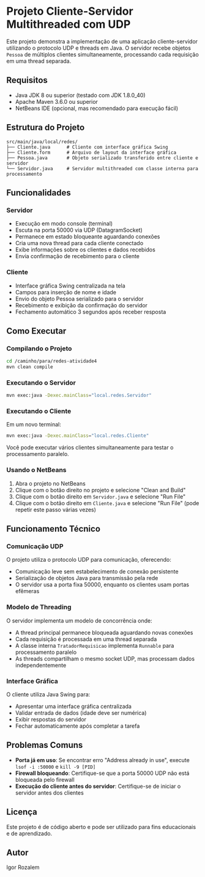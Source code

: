 # Projeto Cliente-Servidor Multithreaded com UDP

Este projeto demonstra a implementação de uma aplicação cliente-servidor utilizando o protocolo UDP e threads em Java. O servidor recebe objetos `Pessoa` de múltiplos clientes simultaneamente, processando cada requisição em uma thread separada.

## Requisitos

- Java JDK 8 ou superior (testado com JDK 1.8.0_40)
- Apache Maven 3.6.0 ou superior
- NetBeans IDE (opcional, mas recomendado para execução fácil)

## Estrutura do Projeto

```
src/main/java/local/redes/
├── Cliente.java      # Cliente com interface gráfica Swing
├── Cliente.form      # Arquivo de layout da interface gráfica
├── Pessoa.java       # Objeto serializado transferido entre cliente e servidor
└── Servidor.java     # Servidor multithreaded com classe interna para processamento
```

## Funcionalidades

### Servidor
- Execução em modo console (terminal)
- Escuta na porta 50000 via UDP (DatagramSocket)
- Permanece em estado bloqueante aguardando conexões
- Cria uma nova thread para cada cliente conectado
- Exibe informações sobre os clientes e dados recebidos
- Envia confirmação de recebimento para o cliente

### Cliente
- Interface gráfica Swing centralizada na tela
- Campos para inserção de nome e idade
- Envio do objeto Pessoa serializado para o servidor
- Recebimento e exibição da confirmação do servidor
- Fechamento automático 3 segundos após receber resposta

## Como Executar

### Compilando o Projeto
```bash
cd /caminho/para/redes-atividade4
mvn clean compile
```

### Executando o Servidor
```bash
mvn exec:java -Dexec.mainClass="local.redes.Servidor"
```

### Executando o Cliente
Em um novo terminal:
```bash
mvn exec:java -Dexec.mainClass="local.redes.Cliente"
```

Você pode executar vários clientes simultaneamente para testar o processamento paralelo.

### Usando o NetBeans
1. Abra o projeto no NetBeans
2. Clique com o botão direito no projeto e selecione "Clean and Build"
3. Clique com o botão direito em `Servidor.java` e selecione "Run File"
4. Clique com o botão direito em `Cliente.java` e selecione "Run File" (pode repetir este passo várias vezes)

## Funcionamento Técnico

### Comunicação UDP
O projeto utiliza o protocolo UDP para comunicação, oferecendo:
- Comunicação leve sem estabelecimento de conexão persistente
- Serialização de objetos Java para transmissão pela rede
- O servidor usa a porta fixa 50000, enquanto os clientes usam portas efêmeras

### Modelo de Threading
O servidor implementa um modelo de concorrência onde:
- A thread principal permanece bloqueada aguardando novas conexões
- Cada requisição é processada em uma thread separada
- A classe interna `TratadorRequisicao` implementa `Runnable` para processamento paralelo
- As threads compartilham o mesmo socket UDP, mas processam dados independentemente

### Interface Gráfica
O cliente utiliza Java Swing para:
- Apresentar uma interface gráfica centralizada
- Validar entrada de dados (idade deve ser numérica)
- Exibir respostas do servidor
- Fechar automaticamente após completar a tarefa

## Problemas Comuns

- **Porta já em uso**: Se encontrar erro "Address already in use", execute `lsof -i :50000` e `kill -9 [PID]`
- **Firewall bloqueando**: Certifique-se que a porta 50000 UDP não está bloqueada pelo firewall
- **Execução do cliente antes do servidor**: Certifique-se de iniciar o servidor antes dos clientes

## Licença

Este projeto é de código aberto e pode ser utilizado para fins educacionais e de aprendizado.

## Autor

Igor Rozalem
